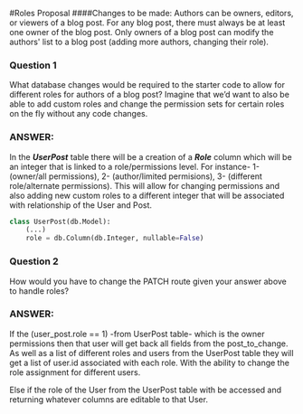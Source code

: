 #Roles Proposal
####Changes to be made:
Authors can be owners, editors, or viewers of a blog post. For any blog post, there must always be at least one owner of the blog post. 
Only owners of a blog post can modify the authors' list to a blog post (adding more authors, changing their role).

###  Question 1 
What database changes would be required to the starter code to allow for different roles for authors of a blog post? Imagine that we’d want to also be able to add custom roles and change the permission sets for certain roles on the fly without any code changes.

### ANSWER:


In the _**UserPost**_ table there will be a creation of a _**Role**_ column which will be an integer that is 
linked to a role/permissions level. For instance- 1-(owner/all permissions), 2- (author/limited permisions), 
3- (different role/alternate permissions). This will allow for changing permissions and also adding new custom
roles to a different integer that will be associated with relationship of the User and Post.

```python
class UserPost(db.Model):
    (...)
    role = db.Column(db.Integer, nullable=False)


```

###  Question 2

How would you have to change the PATCH route given your answer above to handle roles?

### ANSWER:
 

If the  (user_post.role == 1) -from UserPost table- which is the owner permissions then that user will get back all
fields from the post_to_change. As well as a list of different roles and users from the UserPost table they will get a list of user.id associated with each role. 
With the ability to change the role assignment for different users.

Else if the role of the User from the UserPost table with be accessed and returning 
whatever columns are editable to that User.

